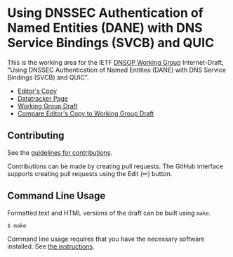 # Using DNSSEC Authentication of Named Entities (DANE) with DNS Service Bindings (SVCB) and QUIC

This is the working area for the IETF [DNSOP Working Group](https://datatracker.ietf.org/group/dnsop/documents/) Internet-Draft, "Using DNSSEC Authentication of Named Entities (DANE) with DNS Service Bindings (SVCB) and QUIC".

* [Editor's Copy](https://bemasc.github.io/svcb-dane/#go.draft-ietf-dnsop-svcb-dane.html)
* [Datatracker Page](https://datatracker.ietf.org/doc/draft-ietf-dnsop-svcb-dane)
* [Working Group Draft](https://datatracker.ietf.org/doc/html/draft-ietf-dnsop-svcb-dane)
* [Compare Editor's Copy to Working Group Draft](https://bemasc.github.io/svcb-dane/#go.draft-ietf-dnsop-svcb-dane.diff)


## Contributing

See the
[guidelines for contributions](https://github.com/bemasc/svcb-dane/blob/main/CONTRIBUTING.md).

Contributions can be made by creating pull requests.
The GitHub interface supports creating pull requests using the Edit (✏) button.


## Command Line Usage

Formatted text and HTML versions of the draft can be built using `make`.

```sh
$ make
```

Command line usage requires that you have the necessary software installed.  See
[the instructions](https://github.com/martinthomson/i-d-template/blob/main/doc/SETUP.md).

